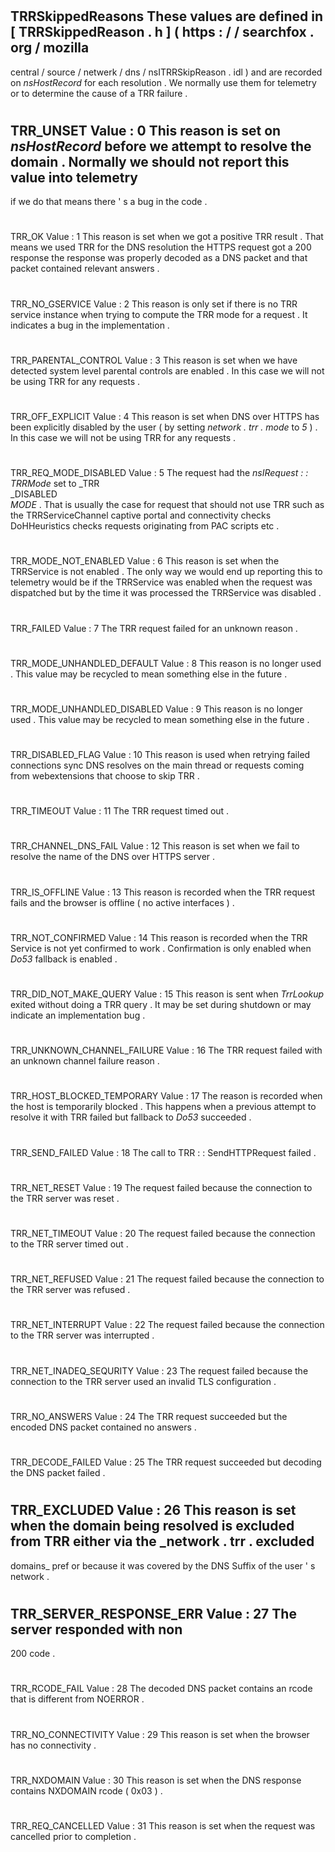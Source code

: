 #
TRRSkippedReasons
These
values
are
defined
in
[
TRRSkippedReason
.
h
]
(
https
:
/
/
searchfox
.
org
/
mozilla
-
central
/
source
/
netwerk
/
dns
/
nsITRRSkipReason
.
idl
)
and
are
recorded
on
_nsHostRecord_
for
each
resolution
.
We
normally
use
them
for
telemetry
or
to
determine
the
cause
of
a
TRR
failure
.
#
#
TRR_UNSET
Value
:
0
This
reason
is
set
on
_nsHostRecord_
before
we
attempt
to
resolve
the
domain
.
Normally
we
should
not
report
this
value
into
telemetry
-
if
we
do
that
means
there
'
s
a
bug
in
the
code
.
#
#
TRR_OK
Value
:
1
This
reason
is
set
when
we
got
a
positive
TRR
result
.
That
means
we
used
TRR
for
the
DNS
resolution
the
HTTPS
request
got
a
200
response
the
response
was
properly
decoded
as
a
DNS
packet
and
that
packet
contained
relevant
answers
.
#
#
TRR_NO_GSERVICE
Value
:
2
This
reason
is
only
set
if
there
is
no
TRR
service
instance
when
trying
to
compute
the
TRR
mode
for
a
request
.
It
indicates
a
bug
in
the
implementation
.
#
#
TRR_PARENTAL_CONTROL
Value
:
3
This
reason
is
set
when
we
have
detected
system
level
parental
controls
are
enabled
.
In
this
case
we
will
not
be
using
TRR
for
any
requests
.
#
#
TRR_OFF_EXPLICIT
Value
:
4
This
reason
is
set
when
DNS
over
HTTPS
has
been
explicitly
disabled
by
the
user
(
by
setting
_network
.
trr
.
mode_
to
_5_
)
.
In
this
case
we
will
not
be
using
TRR
for
any
requests
.
#
#
TRR_REQ_MODE_DISABLED
Value
:
5
The
request
had
the
_nsIRequest
:
:
TRRMode_
set
to
_TRR
\
_DISABLED
\
_MODE_
.
That
is
usually
the
case
for
request
that
should
not
use
TRR
such
as
the
TRRServiceChannel
captive
portal
and
connectivity
checks
DoHHeuristics
checks
requests
originating
from
PAC
scripts
etc
.
#
#
TRR_MODE_NOT_ENABLED
Value
:
6
This
reason
is
set
when
the
TRRService
is
not
enabled
.
The
only
way
we
would
end
up
reporting
this
to
telemetry
would
be
if
the
TRRService
was
enabled
when
the
request
was
dispatched
but
by
the
time
it
was
processed
the
TRRService
was
disabled
.
#
#
TRR_FAILED
Value
:
7
The
TRR
request
failed
for
an
unknown
reason
.
#
#
TRR_MODE_UNHANDLED_DEFAULT
Value
:
8
This
reason
is
no
longer
used
.
This
value
may
be
recycled
to
mean
something
else
in
the
future
.
#
#
TRR_MODE_UNHANDLED_DISABLED
Value
:
9
This
reason
is
no
longer
used
.
This
value
may
be
recycled
to
mean
something
else
in
the
future
.
#
#
TRR_DISABLED_FLAG
Value
:
10
This
reason
is
used
when
retrying
failed
connections
sync
DNS
resolves
on
the
main
thread
or
requests
coming
from
webextensions
that
choose
to
skip
TRR
.
#
#
TRR_TIMEOUT
Value
:
11
The
TRR
request
timed
out
.
#
#
TRR_CHANNEL_DNS_FAIL
Value
:
12
This
reason
is
set
when
we
fail
to
resolve
the
name
of
the
DNS
over
HTTPS
server
.
#
#
TRR_IS_OFFLINE
Value
:
13
This
reason
is
recorded
when
the
TRR
request
fails
and
the
browser
is
offline
(
no
active
interfaces
)
.
#
#
TRR_NOT_CONFIRMED
Value
:
14
This
reason
is
recorded
when
the
TRR
Service
is
not
yet
confirmed
to
work
.
Confirmation
is
only
enabled
when
_Do53_
fallback
is
enabled
.
#
#
TRR_DID_NOT_MAKE_QUERY
Value
:
15
This
reason
is
sent
when
_TrrLookup_
exited
without
doing
a
TRR
query
.
It
may
be
set
during
shutdown
or
may
indicate
an
implementation
bug
.
#
#
TRR_UNKNOWN_CHANNEL_FAILURE
Value
:
16
The
TRR
request
failed
with
an
unknown
channel
failure
reason
.
#
#
TRR_HOST_BLOCKED_TEMPORARY
Value
:
17
The
reason
is
recorded
when
the
host
is
temporarily
blocked
.
This
happens
when
a
previous
attempt
to
resolve
it
with
TRR
failed
but
fallback
to
_Do53_
succeeded
.
#
#
TRR_SEND_FAILED
Value
:
18
The
call
to
TRR
:
:
SendHTTPRequest
failed
.
#
#
TRR_NET_RESET
Value
:
19
The
request
failed
because
the
connection
to
the
TRR
server
was
reset
.
#
#
TRR_NET_TIMEOUT
Value
:
20
The
request
failed
because
the
connection
to
the
TRR
server
timed
out
.
#
#
TRR_NET_REFUSED
Value
:
21
The
request
failed
because
the
connection
to
the
TRR
server
was
refused
.
#
#
TRR_NET_INTERRUPT
Value
:
22
The
request
failed
because
the
connection
to
the
TRR
server
was
interrupted
.
#
#
TRR_NET_INADEQ_SEQURITY
Value
:
23
The
request
failed
because
the
connection
to
the
TRR
server
used
an
invalid
TLS
configuration
.
#
#
TRR_NO_ANSWERS
Value
:
24
The
TRR
request
succeeded
but
the
encoded
DNS
packet
contained
no
answers
.
#
#
TRR_DECODE_FAILED
Value
:
25
The
TRR
request
succeeded
but
decoding
the
DNS
packet
failed
.
#
#
TRR_EXCLUDED
Value
:
26
This
reason
is
set
when
the
domain
being
resolved
is
excluded
from
TRR
either
via
the
_network
.
trr
.
excluded
-
domains_
pref
or
because
it
was
covered
by
the
DNS
Suffix
of
the
user
'
s
network
.
#
#
TRR_SERVER_RESPONSE_ERR
Value
:
27
The
server
responded
with
non
-
200
code
.
#
#
TRR_RCODE_FAIL
Value
:
28
The
decoded
DNS
packet
contains
an
rcode
that
is
different
from
NOERROR
.
#
#
TRR_NO_CONNECTIVITY
Value
:
29
This
reason
is
set
when
the
browser
has
no
connectivity
.
#
#
TRR_NXDOMAIN
Value
:
30
This
reason
is
set
when
the
DNS
response
contains
NXDOMAIN
rcode
(
0x03
)
.
#
#
TRR_REQ_CANCELLED
Value
:
31
This
reason
is
set
when
the
request
was
cancelled
prior
to
completion
.
